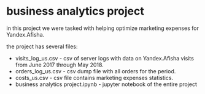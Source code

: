 # business analytics project

in this project we were tasked with helping optimize marketing expenses for Yandex.Afisha.

the project has several files:
- visits_log_us.csv - csv of server logs with data on Yandex.Afisha visits from June 2017 through May 2018.
- orders_log_us.csv - csv dump file with all orders for the period.
- costs_us.csv - csv file contains marketing expenses statistics.
- business analytics project.ipynb - jupyter notebook of the entire project
